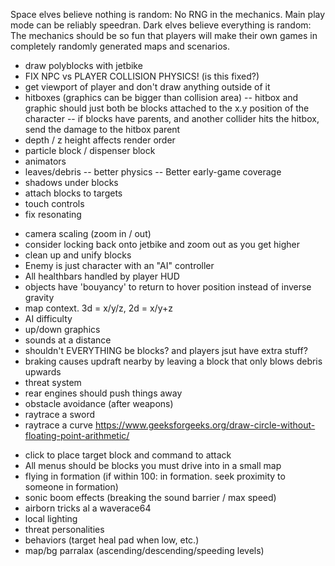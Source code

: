 <!--
      ::::::::   ::::::::  :::::::::  ::::::::::          ::::::::   ::::::::  ::::    :::  ::::::::  :::::::::: ::::::::: :::::::::::
    :+:    :+: :+:    :+: :+:    :+: :+:                :+:    :+: :+:    :+: :+:+:   :+: :+:    :+: :+:        :+:    :+:    :+:
   +:+        +:+    +:+ +:+    +:+ +:+                +:+        +:+    +:+ :+:+:+  +:+ +:+        +:+        +:+    +:+    +:+
  +#+        +#+    +:+ +#++:++#:  +#++:++#           +#+        +#+    +:+ +#+ +:+ +#+ +#+        +#++:++#   +#++:++#+     +#+
 +#+        +#+    +#+ +#+    +#+ +#+                +#+        +#+    +#+ +#+  +#+#+# +#+        +#+        +#+           +#+
#+#    #+# #+#    #+# #+#    #+# #+#                #+#    #+# #+#    #+# #+#   #+#+# #+#    #+# #+#        #+#           #+#
########   ########  ###    ### ##########          ########   ########  ###    ####  ########  ########## ###           ###
-->
Space elves believe nothing is random:
    No RNG in the mechanics. Main play mode can be reliably speedran.
Dark elves believe everything is random:
    The mechanics should be so fun that players will make their
    own games in completely randomly generated maps and scenarios.

<!--
      :::::::::   ::::::::          :::::::::: ::::::::::: :::::::::   :::::::: :::::::::::
     :+:    :+: :+:    :+:         :+:            :+:     :+:    :+: :+:    :+:    :+:
    +:+    +:+ +:+    +:+         +:+            +:+     +:+    +:+ +:+           +:+
   +#+    +:+ +#+    +:+         :#::+::#       +#+     +#++:++#:  +#++:++#++    +#+
  +#+    +#+ +#+    +#+         +#+            +#+     +#+    +#+        +#+    +#+
 #+#    #+# #+#    #+#         #+#            #+#     #+#    #+# #+#    #+#    #+#
#########   ########          ###        ########### ###    ###  ########     ###
-->
- draw polyblocks with jetbike
- FIX NPC vs PLAYER COLLISION PHYSICS! (is this fixed?)
- get viewport of player and don't draw anything outside of it
- hitboxes (graphics can be bigger than collision area)
    -- hitbox and graphic should just both be blocks attached to the x.y position of the character
    -- if blocks have parents, and another collider hits the hitbox, send the damage to the hitbox parent
- depth / z height affects render order
- particle block / dispenser block
- animators
- leaves/debris
	-- better physics
    -- Better early-game coverage
- shadows under blocks
- attach blocks to targets
- touch controls
- fix resonating

<!--
      :::::::::   ::::::::          ::::    ::: :::::::::: :::    ::: :::::::::::
     :+:    :+: :+:    :+:         :+:+:   :+: :+:        :+:    :+:     :+:
    +:+    +:+ +:+    +:+         :+:+:+  +:+ +:+         +:+  +:+      +:+
   +#+    +:+ +#+    +:+         +#+ +:+ +#+ +#++:++#     +#++:+       +#+
  +#+    +#+ +#+    +#+         +#+  +#+#+# +#+         +#+  +#+      +#+
 #+#    #+# #+#    #+#         #+#   #+#+# #+#        #+#    #+#     #+#
#########   ########          ###    #### ########## ###    ###     ###
-->
- camera scaling (zoom in / out)
- consider locking back onto jetbike and zoom out as you get higher
- clean up and unify blocks
- Enemy is just character with an "AI" controller
- All healthbars handled by player HUD
- objects have 'bouyancy' to return to hover position instead of inverse gravity
- map context. 3d = x/y/z, 2d = x/y+z
- AI difficulty
- up/down graphics
- sounds at a distance
- shouldn't EVERYTHING be blocks? and players jsut have extra stuff?
- braking causes updraft nearby by leaving a block that only blows debris upwards
- threat system
- rear engines should push things away
- obstacle avoidance (after weapons)
- raytrace a sword
- raytrace a curve https://www.geeksforgeeks.org/draw-circle-without-floating-point-arithmetic/

<!--
      ::::::::::: :::::::::  ::::::::::     :::      ::::::::
         :+:     :+:    :+: :+:          :+: :+:   :+:    :+:
        +:+     +:+    +:+ +:+         +:+   +:+  +:+
       +#+     +#+    +:+ +#++:++#   +#++:++#++: +#++:++#++
      +#+     +#+    +#+ +#+        +#+     +#+        +#+
     #+#     #+#    #+# #+#        #+#     #+# #+#    #+#
########### #########  ########## ###     ###  ########
-->
- click to place target block and command to attack
- All menus should be blocks you must drive into in a small map
- flying in formation (if within 100: in formation. seek proximity to someone in formation)
- sonic boom effects (breaking the sound barrier / max speed)
- airborn tricks al a waverace64
- local lighting
- threat personalities
- behaviors (target heal pad when low, etc.)
- map/bg parralax (ascending/descending/speeding levels)

<!--
      ::::    :::  :::::::: ::::::::::: :::::::::: ::::::::
     :+:+:   :+: :+:    :+:    :+:     :+:       :+:    :+:
    :+:+:+  +:+ +:+    +:+    +:+     +:+       +:+
   +#+ +:+ +#+ +#+    +:+    +#+     +#++:++#  +#++:++#++
  +#+  +#+#+# +#+    +#+    +#+     +#+              +#+
 #+#   #+#+# #+#    #+#    #+#     #+#       #+#    #+#
###    ####  ########     ###     ########## ########
-->
<!-- - moving block (can be used for camera controller)
    - linear or jetbike physics
    - can progress through camera blocks like goals
    - hitting camera block goals can change the speed of the moving block -->

<!-- // AI
// Slow down overall speed if many obstructions in region
// Scan for objects that get closer
// Brake and Strafe away from obstacles while chasing
// Boost or shoot if you can draw a straight line with no collision -->
